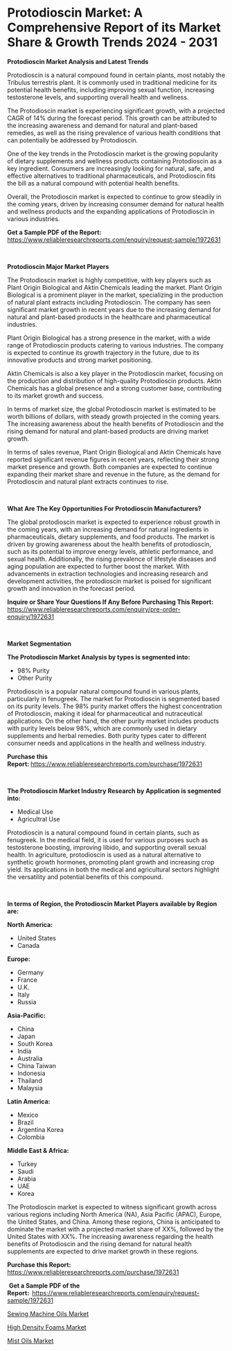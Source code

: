 <p><h1>Protodioscin Market: A Comprehensive Report of its Market Share & Growth Trends 2024 - 2031</h1></p><p><strong>Protodioscin Market Analysis and Latest Trends</strong></p>
<p><p>Protodioscin is a natural compound found in certain plants, most notably the Tribulus terrestris plant. It is commonly used in traditional medicine for its potential health benefits, including improving sexual function, increasing testosterone levels, and supporting overall health and wellness.</p><p>The Protodioscin market is experiencing significant growth, with a projected CAGR of 14% during the forecast period. This growth can be attributed to the increasing awareness and demand for natural and plant-based remedies, as well as the rising prevalence of various health conditions that can potentially be addressed by Protodioscin.</p><p>One of the key trends in the Protodioscin market is the growing popularity of dietary supplements and wellness products containing Protodioscin as a key ingredient. Consumers are increasingly looking for natural, safe, and effective alternatives to traditional pharmaceuticals, and Protodioscin fits the bill as a natural compound with potential health benefits.</p><p>Overall, the Protodioscin market is expected to continue to grow steadily in the coming years, driven by increasing consumer demand for natural health and wellness products and the expanding applications of Protodioscin in various industries.</p></p>
<p><strong>Get a Sample PDF of the Report:&nbsp;</strong> <a href="https://www.reliableresearchreports.com/enquiry/request-sample/1972631">https://www.reliableresearchreports.com/enquiry/request-sample/1972631</a></p>
<p>&nbsp;</p>
<p><strong>Protodioscin Major Market Players</strong></p>
<p><p>The Protodioscin market is highly competitive, with key players such as Plant Origin Biological and Aktin Chemicals leading the market. Plant Origin Biological is a prominent player in the market, specializing in the production of natural plant extracts including Protodioscin. The company has seen significant market growth in recent years due to the increasing demand for natural and plant-based products in the healthcare and pharmaceutical industries.</p><p>Plant Origin Biological has a strong presence in the market, with a wide range of Protodioscin products catering to various industries. The company is expected to continue its growth trajectory in the future, due to its innovative products and strong market positioning.</p><p>Aktin Chemicals is also a key player in the Protodioscin market, focusing on the production and distribution of high-quality Protodioscin products. Aktin Chemicals has a global presence and a strong customer base, contributing to its market growth and success.</p><p>In terms of market size, the global Protodioscin market is estimated to be worth billions of dollars, with steady growth projected in the coming years. The increasing awareness about the health benefits of Protodioscin and the rising demand for natural and plant-based products are driving market growth.</p><p>In terms of sales revenue, Plant Origin Biological and Aktin Chemicals have reported significant revenue figures in recent years, reflecting their strong market presence and growth. Both companies are expected to continue expanding their market share and revenue in the future, as the demand for Protodioscin and natural plant extracts continues to rise.</p></p>
<p>&nbsp;</p>
<p><strong>What Are The Key Opportunities For Protodioscin Manufacturers?</strong></p>
<p><p>The global protodioscin market is expected to experience robust growth in the coming years, with an increasing demand for natural ingredients in pharmaceuticals, dietary supplements, and food products. The market is driven by growing awareness about the health benefits of protodioscin, such as its potential to improve energy levels, athletic performance, and sexual health. Additionally, the rising prevalence of lifestyle diseases and aging population are expected to further boost the market. With advancements in extraction technologies and increasing research and development activities, the protodioscin market is poised for significant growth and innovation in the forecast period.</p></p>
<p><strong>Inquire or Share Your Questions If Any Before Purchasing This Report:</strong> <a href="https://www.reliableresearchreports.com/enquiry/pre-order-enquiry/1972631">https://www.reliableresearchreports.com/enquiry/pre-order-enquiry/1972631</a></p>
<p>&nbsp;</p>
<p><strong>Market Segmentation</strong></p>
<p><strong>The Protodioscin Market Analysis by types is segmented into:</strong></p>
<p><ul><li>98% Purity</li><li>Other Purity</li></ul></p>
<p><p>Protodioscin is a popular natural compound found in various plants, particularly in fenugreek. The market for Protodioscin is segmented based on its purity levels. The 98% purity market offers the highest concentration of Protodioscin, making it ideal for pharmaceutical and nutraceutical applications. On the other hand, the other purity market includes products with purity levels below 98%, which are commonly used in dietary supplements and herbal remedies. Both purity types cater to different consumer needs and applications in the health and wellness industry.</p></p>
<p><strong>Purchase this Report:&nbsp;</strong><a href="https://www.reliableresearchreports.com/purchase/1972631">https://www.reliableresearchreports.com/purchase/1972631</a></p>
<p>&nbsp;</p>
<p><strong>The Protodioscin Market Industry Research by Application is segmented into:</strong></p>
<p><ul><li>Medical Use</li><li>Agricultral Use</li></ul></p>
<p><p>Protodioscin is a natural compound found in certain plants, such as fenugreek. In the medical field, it is used for various purposes such as testosterone boosting, improving libido, and supporting overall sexual health. In agriculture, protodioscin is used as a natural alternative to synthetic growth hormones, promoting plant growth and increasing crop yield. Its applications in both the medical and agricultural sectors highlight the versatility and potential benefits of this compound.</p></p>
<p>&nbsp;</p>
<p><strong>In terms of Region, the Protodioscin Market Players available by Region are:</strong></p>
<p>
    <p> <strong> North America: </strong>
        <ul>
            <li>United States</li>
            <li>Canada</li>
        </ul>
        </p> 
    <p> <strong> Europe: </strong>
        <ul>
            <li>Germany</li>
            <li>France</li>
            <li>U.K.</li>
            <li>Italy</li>
            <li>Russia</li>
        </ul>
        </p> 
    <p> <strong> Asia-Pacific: </strong>
        <ul>
            <li>China</li>
            <li>Japan</li>
            <li>South Korea</li>
            <li>India</li>
            <li>Australia</li>
            <li>China Taiwan</li>
            <li>Indonesia</li>
            <li>Thailand</li>
            <li>Malaysia</li>
        </ul>
        </p> 
    <p> <strong> Latin America: </strong>
        <ul>
            <li>Mexico</li>
            <li>Brazil</li>
            <li>Argentina Korea</li>
            <li>Colombia</li>
        </ul>
        </p> 
    <p> <strong> Middle East & Africa: </strong>
        <ul>
            <li>Turkey</li>
            <li>Saudi</li>
            <li>Arabia</li>
            <li>UAE</li>
            <li>Korea</li>
        </ul>
    </p>
    </p>
<p><p>The Protodioscin market is expected to witness significant growth across various regions including North America (NA), Asia Pacific (APAC), Europe, the United States, and China. Among these regions, China is anticipated to dominate the market with a projected market share of XX%, followed by the United States with XX%. The increasing awareness regarding the health benefits of Protodioscin and the rising demand for natural health supplements are expected to drive market growth in these regions.</p></p>
<p><strong>Purchase this Report: </strong><a href="https://www.reliableresearchreports.com/purchase/1972631">https://www.reliableresearchreports.com/purchase/1972631</a></p>
<p>&nbsp;<strong>Get a Sample PDF of the Report:&nbsp;&nbsp;</strong><a href="https://www.reliableresearchreports.com/enquiry/request-sample/1972631">https://www.reliableresearchreports.com/enquiry/request-sample/1972631</a></p>
<p><strong></strong></p>
<p><p><a href="https://github.com/nicholepatriciadoylenwnrjr0/Market-Research-Report-List-1/blob/main/sewing-machine-oils-market.md">Sewing Machine Oils Market</a></p><p><a href="https://github.com/wwwkeltoum/Market-Research-Report-List-2/blob/main/high-density-foams-market.md">High Density Foams Market</a></p><p><a href="https://github.com/gamblestampleyjenny50m5sl6/Market-Research-Report-List-1/blob/main/mist-oils-market.md">Mist Oils Market</a></p></p>
